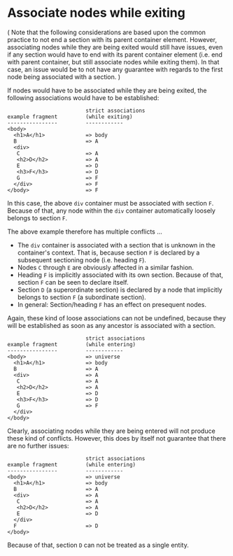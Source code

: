 
<!-- ======================================================================= -->
# Associate nodes while exiting

( Note that the following considerations are based upon the common practice to
not end a section with its parent container element. However, associating nodes
while they are being exited would still have issues, even if any section would
have to end with its parent container element (i.e. end with parent container,
but still associate nodes while exiting them). In that case, an issue would be
to not have any guarantee with regards to the first node being associated with
a section. )

If nodes would have to be associated while they are being exited, the following
associations would have to be established:

```
                         strict associations
example fragment         (while exiting)
----------------         ------------
<body>
  <h1>A</h1>             => body
  B                      => A
  <div>
   C                     => A
   <h2>D</h2>            => A
   E                     => D
   <h3>F</h3>            => D
   G                     => F
  </div>                 => F
</body>                  => F
```

In this case, the above `div` container must be associated with section `F`.
Because of that, any node within the `div` container automatically loosely
belongs to section `F`.

The above example therefore has multiple conflicts ...

* The `div` container is associated with a section that is unknown in
  the container's context. That is, because section `F` is declared by
  a subsequent sectioning node (i.e. heading `F`).
* Nodes `C` through `E` are obviously affected in a similar fashion.
* Heading `F` is implicitly associated with its own section.
  Because of that, section `F` can be seen to declare itself.
* Section `D` (a superordinate section) is declared by a node that
  implicitly belongs to section `F` (a subordinate section).
* In general: Section/heading `F` has an effect on presequent nodes.

Again, these kind of loose associations can not be undefined, because they
will be established as soon as any ancestor is associated with a section.

```
                         strict associations
example fragment         (while entering)
----------------         ------------
<body>                   => universe
  <h1>A</h1>             => body
  B                      => A
  <div>                  => A
   C                     => A
   <h2>D</h2>            => A
   E                     => D
   <h3>F</h3>            => D
   G                     => F
  </div>
</body>
```

Clearly, associating nodes while they are being entered will not produce these
kind of conflicts. However, this does by itself not guarantee that there are
no further issues:

```
                         strict associations
example fragment         (while entering)
----------------         ------------
<body>                   => universe
  <h1>A</h1>             => body
  B                      => A
  <div>                  => A
   C                     => A
   <h2>D</h2>            => A
   E                     => D
  </div>
  F                      => D
</body>
```

Because of that, section `D` can not be treated as a single entity.
